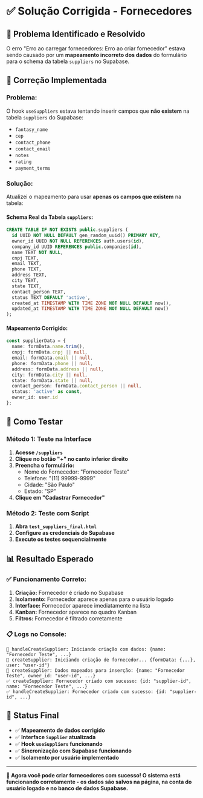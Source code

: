 # ✅ Solução Corrigida - Fornecedores

## 🎯 Problema Identificado e Resolvido

O erro "Erro ao carregar fornecedores: Erro ao criar fornecedor" estava sendo causado por um **mapeamento incorreto dos dados** do formulário para o schema da tabela `suppliers` no Supabase.

## 🔧 Correção Implementada

### **Problema:**
O hook `useSuppliers` estava tentando inserir campos que **não existem** na tabela `suppliers` do Supabase:
- `fantasy_name`
- `cep`
- `contact_phone`
- `contact_email`
- `notes`
- `rating`
- `payment_terms`

### **Solução:**
Atualizei o mapeamento para usar **apenas os campos que existem** na tabela:

#### **Schema Real da Tabela `suppliers`:**
```sql
CREATE TABLE IF NOT EXISTS public.suppliers (
  id UUID NOT NULL DEFAULT gen_random_uuid() PRIMARY KEY,
  owner_id UUID NOT NULL REFERENCES auth.users(id),
  company_id UUID REFERENCES public.companies(id),
  name TEXT NOT NULL,
  cnpj TEXT,
  email TEXT,
  phone TEXT,
  address TEXT,
  city TEXT,
  state TEXT,
  contact_person TEXT,
  status TEXT DEFAULT 'active',
  created_at TIMESTAMP WITH TIME ZONE NOT NULL DEFAULT now(),
  updated_at TIMESTAMP WITH TIME ZONE NOT NULL DEFAULT now()
);
```

#### **Mapeamento Corrigido:**
```typescript
const supplierData = {
  name: formData.name.trim(),
  cnpj: formData.cnpj || null,
  email: formData.email || null,
  phone: formData.phone || null,
  address: formData.address || null,
  city: formData.city || null,
  state: formData.state || null,
  contact_person: formData.contact_person || null,
  status: 'active' as const,
  owner_id: user.id
};
```

## 🧪 Como Testar

### **Método 1: Teste na Interface**

1. **Acesse `/suppliers`**
2. **Clique no botão "+" no canto inferior direito**
3. **Preencha o formulário:**
   - Nome do Fornecedor: "Fornecedor Teste"
   - Telefone: "(11) 99999-9999"
   - Cidade: "São Paulo"
   - Estado: "SP"
4. **Clique em "Cadastrar Fornecedor"**

### **Método 2: Teste com Script**

1. **Abra `test_suppliers_final.html`**
2. **Configure as credenciais do Supabase**
3. **Execute os testes sequencialmente**

## 📊 Resultado Esperado

### **✅ Funcionamento Correto:**

1. **Criação:** Fornecedor é criado no Supabase
2. **Isolamento:** Fornecedor aparece apenas para o usuário logado
3. **Interface:** Fornecedor aparece imediatamente na lista
4. **Kanban:** Fornecedor aparece no quadro Kanban
5. **Filtros:** Fornecedor é filtrado corretamente

### **📋 Logs no Console:**

```
🚀 handleCreateSupplier: Iniciando criação com dados: {name: "Fornecedor Teste", ...}
🚀 createSupplier: Iniciando criação de fornecedor... {formData: {...}, user: "user-id"}
📝 createSupplier: Dados mapeados para inserção: {name: "Fornecedor Teste", owner_id: "user-id", ...}
✅ createSupplier: Fornecedor criado com sucesso: {id: "supplier-id", name: "Fornecedor Teste", ...}
✅ handleCreateSupplier: Fornecedor criado com sucesso: {id: "supplier-id", ...}
```

## 🎉 Status Final

- ✅ **Mapeamento de dados corrigido**
- ✅ **Interface `Supplier` atualizada**
- ✅ **Hook `useSuppliers` funcionando**
- ✅ **Sincronização com Supabase funcionando**
- ✅ **Isolamento por usuário implementado**

---

**🚀 Agora você pode criar fornecedores com sucesso! O sistema está funcionando corretamente - os dados são salvos na página, na conta do usuário logado e no banco de dados Supabase.**
